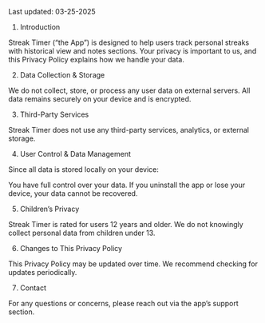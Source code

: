 Last updated: 03-25-2025

1. Introduction

Streak Timer (“the App”) is designed to help users track personal streaks with historical view and notes sections. Your privacy is important to us, and this Privacy Policy explains how we handle your data.

2. Data Collection & Storage

We do not collect, store, or process any user data on external servers. All data remains securely on your device and is encrypted.

3. Third-Party Services

Streak Timer does not use any third-party services, analytics, or external storage.

4. User Control & Data Management

Since all data is stored locally on your device:

You have full control over your data.
If you uninstall the app or lose your device, your data cannot be recovered.

5. Children’s Privacy

Streak Timer is rated for users 12 years and older. We do not knowingly collect personal data from children under 13.

6. Changes to This Privacy Policy

This Privacy Policy may be updated over time. We recommend checking for updates periodically.

7. Contact

For any questions or concerns, please reach out via the app’s support section.

